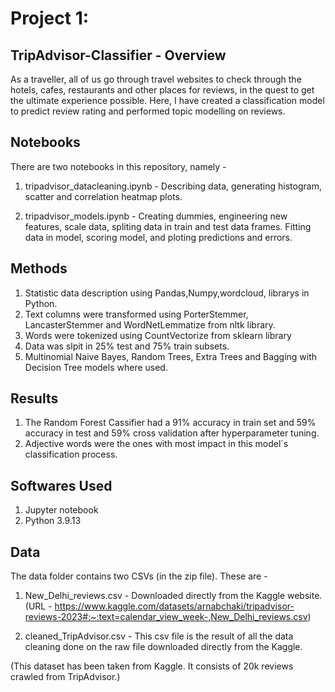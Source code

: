 # Project 1:

## TripAdvisor-Classifier - Overview
As a traveller, all of us go through travel websites to check through the hotels, cafes, restaurants and other places for reviews, in the quest to get the ultimate experience possible. Here, I have created a classification model to predict review rating and performed topic modelling on reviews.


## Notebooks
There are two notebooks in this repository, namely -

1. tripadvisor_datacleaning.ipynb - Describing data, generating histogram, scatter and correlation heatmap plots.

2. tripadvisor_models.ipynb - Creating dummies, engineering new features, scale data, spliting data in train and test data frames. Fitting data in model, scoring model, and ploting predictions and errors.

## Methods
1. Statistic data description using Pandas,Numpy,wordcloud, librarys in Python.
2. Text columns were transformed using PorterStemmer, LancasterStemmer and WordNetLemmatize from nltk library.
3. Words were tokenized using CountVectorize from sklearn library
4. Data was slpit in 25% test and 75% train subsets.
5. Multinomial Naive Bayes, Random Trees, Extra Trees and Bagging with Decision Tree models where used.

## Results
1. The Random Forest Cassifier had a 91% accuracy in train set and 59% accuracy in test and 59% cross validation after hyperparameter tuning.
2. Adjective words were the ones with most impact in this model´s classification process.

## Softwares Used
1. Jupyter notebook
2. Python 3.9.13


## Data
The data folder contains two CSVs (in the zip file). These are -

1. New_Delhi_reviews.csv - Downloaded directly from the Kaggle website. (URL - https://www.kaggle.com/datasets/arnabchaki/tripadvisor-reviews-2023#:~:text=calendar_view_week-,New_Delhi_reviews.csv)
 
2. cleaned_TripAdvisor.csv - This csv file is the result of all the data cleaning done on the raw file downloaded directly from the Kaggle.

(This dataset has been taken from Kaggle. It consists of 20k reviews crawled from TripAdvisor.)
